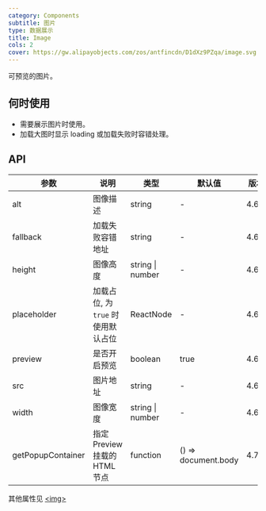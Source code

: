 ```yaml
---
category: Components
subtitle: 图片
type: 数据展示
title: Image
cols: 2
cover: https://gw.alipayobjects.com/zos/antfincdn/D1dXz9PZqa/image.svg
---
```


可预览的图片。

## 何时使用

- 需要展示图片时使用。
- 加载大图时显示 loading 或加载失败时容错处理。

## API

| 参数        | 说明                               | 类型             | 默认值 | 版本  |
| ----------- | ---------------------------------- | ---------------- | ------ | ----- |
| alt         | 图像描述                           | string           | -      | 4.6.0 |
| fallback    | 加载失败容错地址                   | string           | -      | 4.6.0 |
| height      | 图像高度                           | string \| number | -      | 4.6.0 |
| placeholder | 加载占位, 为 `true` 时使用默认占位 | ReactNode        | -      | 4.6.0 |
| preview     | 是否开启预览                       | boolean          | true   | 4.6.0 |
| src         | 图片地址                           | string           | -      | 4.6.0 |
| width       | 图像宽度                           | string \| number | -      | 4.6.0 |
| getPopupContainer | 指定 Preview 挂载的 HTML 节点 | function | () => document.body | 4.7.0 |

其他属性见 [<img\>](https://developer.mozilla.org/en-US/docs/Web/HTML/Element/img#Attributes)
